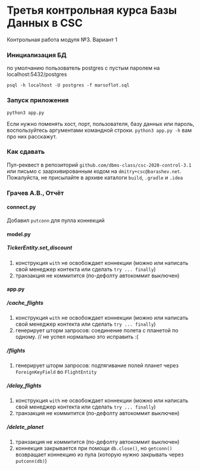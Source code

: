 # Третья контрольная курса Базы Данных в CSC
Контрольная работа модуля №3. Вариант 1




### Инициализация БД
по умолчанию пользователь postgres с пустым паролем на localhost:5432/postgres

```
psql -h localhost -U postgres -f marsoflot.sql
```

### Запуск приложения
```
python3 app.py
```

Если нужно поменять хост, порт, пользователя, базу данных или пароль, воспользуйтесь аргументами командной строки. `python3 app.py -h`  вам про них расскажут.

### Как сдавать
Пул-реквест в репозиторий `github.com/dbms-class/csc-2020-control-3.1` или письмо с заархивированным кодом на `dmitry+csc@barashev.net`. Пожалуйста, не присылайте в архиве каталоги `build`, `.gradle` и `.idea` 

### Грачев А.В., Отчёт

#### connect.py
Добавил ```putconn``` для пулла коннекций

#### model.py
##### TickerEntity.set_discount
1. конструкция ```with``` не освобождает коннекции (можно или написать свой менеджер контекта или сделать ```try ... finally```)
2. транзакция не коммитится (по-дефолту автокоммит выключен) 

#### app.py
##### /cache_flights
1. конструкция ```with``` не освобождает коннекции (можно или написать свой менеджер контекта или сделать ```try ... finally```)
2. генерирует шторм запросов: соединение полета с планетой по одному. // не успел нормально это исправить :(

##### /flights

1. генерирует шторм запросов: подтягивание полей планет через ```ForeignKeyField``` во ```FlightEntity```

##### /delay_flights
1. конструкция ```with``` не освобождает коннекции (можно или написать свой менеджер контекта или сделать ```try ... finally```)
2. транзакция не коммитится (по-дефолту автокоммит выключен) 
##### /delete_planet
1. транзакция не коммитится (по-дефолту автокоммит выключен) 
2. коннекция закрывается при помощи ```db.close()```, но ```getconn()``` возвращает коннекцию из пула 
   (которую нужно закрывать через ```putconn(db)```)